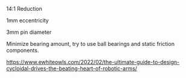 14:1 Reduction

1mm eccentricity

3mm pin diameter

Minimize bearing amount, try to use ball bearings and static friction components.

https://www.ewhiteowls.com/2022/02/the-ultimate-guide-to-design-cycloidal-drives-the-beating-heart-of-robotic-arms/


